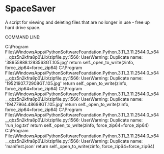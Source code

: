 # SpaceSaver
A script for viewing and deleting files that are no longer in use - free up hard drive space. 

COMMAND LINE:

C:\Program Files\WindowsApps\PythonSoftwareFoundation.Python.3.11_3.11.2544.0_x64__qbz5n2kfra8p0\Lib\zipfile.py:1566: UserWarning: Duplicate name: '38955888.1283563GT.105.jpg'
  return self._open_to_write(zinfo, force_zip64=force_zip64)
C:\Program Files\WindowsApps\PythonSoftwareFoundation.Python.3.11_3.11.2544.0_x64__qbz5n2kfra8p0\Lib\zipfile.py:1566: UserWarning: Duplicate name: '19521907.72908GT.105.jpg'
  return self._open_to_write(zinfo, force_zip64=force_zip64)
C:\Program Files\WindowsApps\PythonSoftwareFoundation.Python.3.11_3.11.2544.0_x64__qbz5n2kfra8p0\Lib\zipfile.py:1566: UserWarning: Duplicate name: '19477964.48698GT.105.jpg'
  return self._open_to_write(zinfo, force_zip64=force_zip64)
C:\Program Files\WindowsApps\PythonSoftwareFoundation.Python.3.11_3.11.2544.0_x64__qbz5n2kfra8p0\Lib\zipfile.py:1566: UserWarning: Duplicate name: 'run_log.txt'
  return self._open_to_write(zinfo, force_zip64=force_zip64)
C:\Program Files\WindowsApps\PythonSoftwareFoundation.Python.3.11_3.11.2544.0_x64__qbz5n2kfra8p0\Lib\zipfile.py:1566: UserWarning: Duplicate name: 'manifest.json'
  return self._open_to_write(zinfo, force_zip64=force_zip64)
